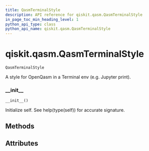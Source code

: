 ```yaml
---
title: QasmTerminalStyle
description: API reference for qiskit.qasm.QasmTerminalStyle
in_page_toc_min_heading_level: 1
python_api_type: class
python_api_name: qiskit.qasm.QasmTerminalStyle
---
```


<span id="qiskit-qasm-qasmterminalstyle" />

# qiskit.qasm.QasmTerminalStyle

<span id="qiskit.qasm.QasmTerminalStyle" />

`QasmTerminalStyle`

A style for OpenQasm in a Terminal env (e.g. Jupyter print).

### \_\_init\_\_

<span id="qiskit.qasm.QasmTerminalStyle.__init__" />

`__init__()`

Initialize self. See help(type(self)) for accurate signature.

## Methods

## Attributes

